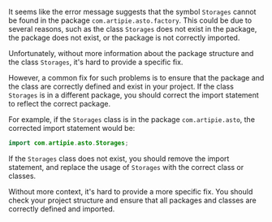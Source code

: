 It seems like the error message suggests that the symbol `Storages` cannot be found in the package `com.artipie.asto.factory`. This could be due to several reasons, such as the class `Storages` does not exist in the package, the package does not exist, or the package is not correctly imported.

Unfortunately, without more information about the package structure and the class `Storages`, it's hard to provide a specific fix.

However, a common fix for such problems is to ensure that the package and the class are correctly defined and exist in your project. If the class `Storages` is in a different package, you should correct the import statement to reflect the correct package.

For example, if the `Storages` class is in the package `com.artipie.asto`, the corrected import statement would be:

```java
import com.artipie.asto.Storages;
```

If the `Storages` class does not exist, you should remove the import statement, and replace the usage of `Storages` with the correct class or classes.

Without more context, it's hard to provide a more specific fix. You should check your project structure and ensure that all packages and classes are correctly defined and imported.